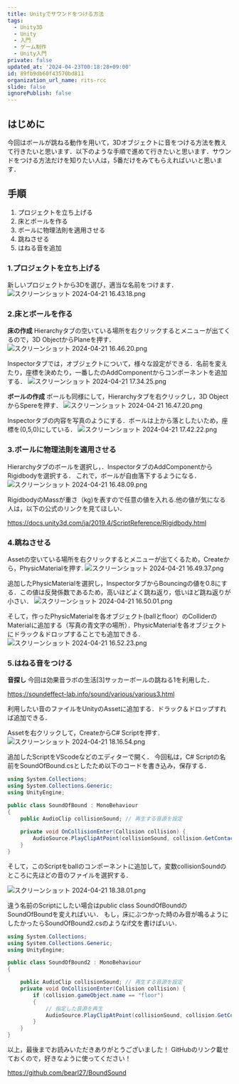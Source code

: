 ```yaml
---
title: Unityでサウンドをつける方法
tags:
  - Unity3D
  - Unity
  - 入門
  - ゲーム制作
  - Unity入門
private: false
updated_at: '2024-04-23T00:18:28+09:00'
id: 89fb9db60f43570bd811
organization_url_name: rits-rcc
slide: false
ignorePublish: false
---
```

## はじめに
今回はボールが跳ねる動作を用いて，3Dオブジェクトに音をつける方法を教えて行きたいと思います．以下のような手順で進めて行きたいと思います．サウンドをつける方法だけを知りたい人は，5番だけをみてもらえればいいと思います．
## 手順
1. プロジェクトを立ち上げる
1. 床とボールを作る
1. ボールに物理法則を適用させる
1. 跳ねさせる
1. はねる音を追加


### 1.プロジェクトを立ち上げる
新しいプロジェクトから3Dを選び，適当な名前をつけます．
　![スクリーンショット 2024-04-21 16.43.18.png](https://qiita-image-store.s3.ap-northeast-1.amazonaws.com/0/3748983/772e6500-522b-17f7-d5ec-0bb9549e83a1.png)

 ### 2.床とボールを作る
 **床の作成**
 Hierarchyタブの空いている場所を右クリックするとメニューが出てくるので，3D ObjectからPlaneを押す．
![スクリーンショット 2024-04-21 16.46.20.png](https://qiita-image-store.s3.ap-northeast-1.amazonaws.com/0/3748983/5e9f3023-6b36-872f-2787-b59d523777ac.png)
  
  Inspectorタブでは，オブジェクトについて，様々な設定ができる．名前を変えたり，座標を決めたり，一番したのAddComponentからコンポーネントを追加する．
![スクリーンショット 2024-04-21 17.34.25.png](https://qiita-image-store.s3.ap-northeast-1.amazonaws.com/0/3748983/b7f39b2d-8351-55d8-69e5-1f4faae45a25.png)


 **ボールの作成**
ボールも同様にして，Hierarchyタブを右クリックし，3D ObjectからSpereを押す．
![スクリーンショット 2024-04-21 16.47.20.png](https://qiita-image-store.s3.ap-northeast-1.amazonaws.com/0/3748983/c94056eb-d2e8-7593-dae2-0667159e02ef.png)

Inspectorタブの内容を写真のようにする．ボールは上から落としたいため，座標を(0,5,0)にしている．
![スクリーンショット 2024-04-21 17.42.22.png](https://qiita-image-store.s3.ap-northeast-1.amazonaws.com/0/3748983/aa5ca9ce-8514-7413-4ed8-831a93825739.png)

### 3.ボールに物理法則を適用させる
Hierarchyタブのボールを選択し，．InspectorタブのAddComponentからRigidbodyを選択する．
これで，ボールが自由落下するようになる．
![スクリーンショット 2024-04-21 16.48.09.png](https://qiita-image-store.s3.ap-northeast-1.amazonaws.com/0/3748983/ec40e682-8803-2a49-94ca-31f8dc037b27.png)

RigidbodyのMassが重さ（kg)を表すので任意の値を入れる.他の値が気になる人は，以下の公式のリンクを見てほしい．

https://docs.unity3d.com/ja/2019.4/ScriptReference/Rigidbody.html

### 4.跳ねさせる
Assetの空いている場所を右クリックするとメニューが出てくるため，Createから，PhysicMaterialを押す.
![スクリーンショット 2024-04-21 16.49.37.png](https://qiita-image-store.s3.ap-northeast-1.amazonaws.com/0/3748983/fb4d08ca-72df-b4e3-da91-ac9014f987c9.png)

追加したPhysicMaterialを選択し，InspectorタブからBouncingの値を0.8にする．この値は反発係数であるため，高いほどよく跳ね返り，低いほど跳ね返りが小さい．
![スクリーンショット 2024-04-21 16.50.01.png](https://qiita-image-store.s3.ap-northeast-1.amazonaws.com/0/3748983/6f20c1b2-03da-716e-13e1-b6d5ac350f4f.png)

そして，作ったPhysicMaterialを各オブジェクト(ballとfloor）のColliderのMaterialに追加する（写真の青文字の場所）．PhysicMaterialを各オブジェクトにドラック＆ドロップすることでも追加できる．
![スクリーンショット 2024-04-21 16.52.23.png](https://qiita-image-store.s3.ap-northeast-1.amazonaws.com/0/3748983/d6f6367b-b464-61b8-2e05-975e29c160f7.png)


### 5.はねる音をつける
**音探し**
今回は効果音ラボの生活[3]サッカーボールの跳ねる1を利用した．

https://soundeffect-lab.info/sound/various/various3.html

利用したい音のファイルをUnityのAssetに追加する．ドラック＆ドロップすれば追加できる．

Assetを右クリックして，CreateからC# Scriptを押す．
![スクリーンショット 2024-04-21 18.16.54.png](https://qiita-image-store.s3.ap-northeast-1.amazonaws.com/0/3748983/59ea50e4-24a0-631c-e03c-fe4c1f323c79.png)

追加したScriptをVScodeなどのエディターで開く．
今回私は，C# Scriptの名前をSoundOfBound.csとしたため以下のコードを書き込み，保存する．

``` SoundOfBound.cs
using System.Collections;
using System.Collections.Generic;
using UnityEngine;

public class SoundOfBound : MonoBehaviour
{
    public AudioClip collisionSound; // 再生する音源を設定
    
    private void OnCollisionEnter(Collision collision) {
        AudioSource.PlayClipAtPoint(collisionSound, collision.GetContact(0).point);
    }
}

```
そして，このScriptをballのコンポーネントに追加して，変数collisionSoundのところに先ほどの音のファイルを選択する．

![スクリーンショット 2024-04-21 18.38.01.png](https://qiita-image-store.s3.ap-northeast-1.amazonaws.com/0/3748983/f695e6e8-6540-fc2a-1118-ad7dca18123b.png)


違う名前のScriptにしたい場合はpublic class SoundOfBoundのSoundOfBoundを変えればいい．
もし，床にぶつかった時のみ音が鳴るようにしたかったらSoundOfBound2.csのようなif文を書けばいい．

``` SoundOfBound2.cs
using System.Collections;
using System.Collections.Generic;
using UnityEngine;

public class SoundOfBound2 : MonoBehaviour
{

    public AudioClip collisionSound; // 再生する音源を設定
    private void OnCollisionEnter(Collision collision) {
        if (collision.gameObject.name == "floor")
        {
            // 指定した音源を再生
            AudioSource.PlayClipAtPoint(collisionSound, collision.GetContact(0).point);
        }
    }
}

```

以上，最後までお読みいただきありがとうございました！
GitHubのリンク載せておくので，好きなように使ってください！

https://github.com/bearl27/BoundSound














